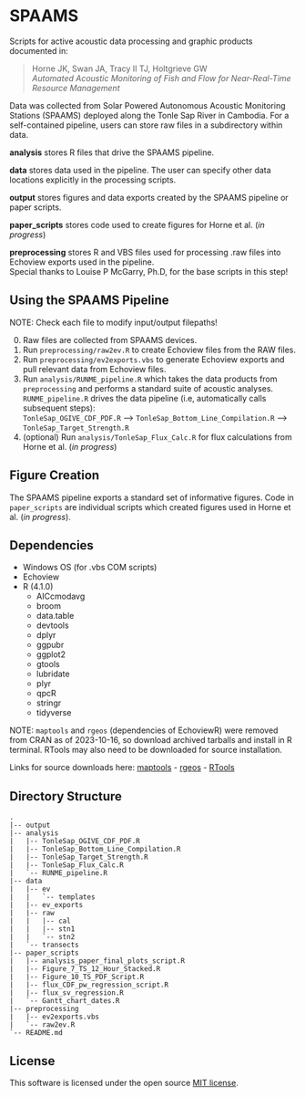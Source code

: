 # SPAAMS
Scripts for active acoustic data processing and graphic products documented in:

>Horne JK, Swan JA, Tracy II TJ, Holtgrieve GW  
*Automated Acoustic Monitoring of Fish and Flow for Near-Real-Time Resource Management*

Data was collected from Solar Powered Autonomous Acoustic Monitoring Stations (SPAAMS) deployed along the Tonle Sap River in Cambodia. For a self-contained pipeline, users can store raw files in a subdirectory within data.

**analysis** stores R files that drive the SPAAMS pipeline.

**data** stores data used in the pipeline. The user can specify other data locations explicitly in the processing scripts.

**output** stores figures and data exports created by the SPAAMS pipeline or paper scripts.

**paper_scripts** stores code used to create figures for Horne et al. (*in progress*)

**preprocessing** stores R and VBS files used for processing .raw files into Echoview exports used in the pipeline.  
Special thanks to Louise P McGarry, Ph.D, for the base scripts in this step!

## Using the SPAAMS Pipeline
NOTE: Check each file to modify input/output filepaths!

0. Raw files are collected from SPAAMS devices.
1. Run ``preprocessing/raw2ev.R`` to create Echoview files from the RAW files.
2. Run ``preprocessing/ev2exports.vbs`` to generate Echoview exports and pull relevant data from Echoview files.
3. Run ``analysis/RUNME_pipeline.R`` which takes the data products from ``preprocessing`` and performs a standard suite of acoustic analyses.  
``RUNME_pipeline.R`` drives the data pipeline (i.e, automatically calls subsequent steps):  
``TonleSap_OGIVE_CDF_PDF.R`` --> ``TonleSap_Bottom_Line_Compilation.R`` --> ``TonleSap_Target_Strength.R``
4. (optional) Run ``analysis/TonleSap_Flux_Calc.R`` for flux calculations from Horne et al. (*in progress*) 

## Figure Creation
The SPAAMS pipeline exports a standard set of informative figures. Code in ``paper_scripts`` are individual scripts which created figures used in Horne et al. (*in progress*).

## Dependencies
* Windows OS (for .vbs COM scripts)
* Echoview
* R (4.1.0)
    * AICcmodavg
    * broom
    * data.table
    * devtools
    * dplyr
    * ggpubr
    * ggplot2
    * gtools
    * lubridate
    * plyr
    * qpcR
    * stringr
    * tidyverse

NOTE: ``maptools`` and ``rgeos`` (dependencies of EchoviewR) were removed from CRAN as of 2023-10-16, so download archived tarballs and install in R terminal. RTools may also need to be downloaded for source installation.

Links for source downloads here: [maptools](https://cran.r-project.org/src/contrib/Archive/maptools/) - [rgeos](https://cran.r-project.org/src/contrib/Archive/rgeos/) - [RTools](https://cran.r-project.org/bin/windows/Rtools/rtools43/rtools.html)

## Directory Structure
```
.
|-- output
|-- analysis
|   |-- TonleSap_OGIVE_CDF_PDF.R
|   |-- TonleSap_Bottom_Line_Compilation.R
|   |-- TonleSap_Target_Strength.R
|   |-- TonleSap_Flux_Calc.R
|   `-- RUNME_pipeline.R
|-- data
|   |-- ev
|   |   `-- templates
|   |-- ev_exports
|   |-- raw
|   |   |-- cal
|   |   |-- stn1
|   |   `-- stn2
|   `-- transects
|-- paper_scripts
|   |-- analysis_paper_final_plots_script.R
|   |-- Figure_7_TS_12_Hour_Stacked.R
|   |-- Figure_10_TS_PDF_Script.R
|   |-- flux_CDF_pw_regression_script.R
|   |-- flux_sv_regression.R
|   `-- Gantt_chart_dates.R
|-- preprocessing
|   |-- ev2exports.vbs
|   `-- raw2ev.R
`-- README.md
```

## License
This software is licensed under the open source [MIT license](LICENSE).